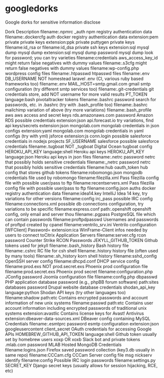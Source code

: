 # googledorks
Google dorks for sensitive information disclose

Dork	Description
filename:.npmrc _auth	npm registry authentication data
filename:.dockercfg auth	docker registry authentication data
extension:pem private	private keys
extension:ppk private	puttygen private keys
filename:id_rsa or filename:id_dsa	private ssh keys
extension:sql mysql dump	mysql dump
extension:sql mysql dump password	mysql dump look for password; you can try varieties
filename:credentials aws_access_key_id	might return false negatives with dummy values
filename:.s3cfg	might return false negatives with dummy values
filename:wp-config.php	wordpress config files
filename:.htpasswd	htpasswd files
filename:.env DB_USERNAME NOT homestead	laravel .env (CI, various ruby based frameworks too)
filename:.env MAIL_HOST=smtp.gmail.com	gmail smtp configuration (try different smtp services too)
filename:.git-credentials	git credentials store, add NOT username for more valid results
PT_TOKEN language:bash	pivotaltracker tokens
filename:.bashrc password	search for passwords, etc. in .bashrc (try with .bash_profile too)
filename:.bashrc mailchimp	variation of above (try more variations)
filename:.bash_profile aws	aws access and secret keys
rds.amazonaws.com password	Amazon RDS possible credentials
extension:json api.forecast.io	try variations, find api keys/secrets
extension:json mongolab.com	mongolab credentials in json configs
extension:yaml mongolab.com	mongolab credentials in yaml configs (try with yml)
jsforce extension:js conn.login	possible salesforce credentials in nodejs projects
SF_USERNAME salesforce	possible salesforce credentials
filename:.tugboat NOT _tugboat	Digital Ocean tugboat config
HEROKU_API_KEY language:shell	Heroku api keys
HEROKU_API_KEY language:json	Heroku api keys in json files
filename:.netrc password	netrc that possibly holds sensitive credentials
filename:_netrc password	netrc that possibly holds sensitive credentials
filename:hub oauth_token	hub config that stores github tokens
filename:robomongo.json	mongodb credentials file used by robomongo
filename:filezilla.xml Pass	filezilla config file with possible user/pass to ftp
filename:recentservers.xml Pass	filezilla config file with possible user/pass to ftp
filename:config.json auths	docker registry authentication data
filename:idea14.key	IntelliJ Idea 14 key, try variations for other versions
filename:config irc_pass	possible IRC config
filename:connections.xml	possible db connections configuration, try variations to be specific
filename:express.conf path:.openshift	openshift config, only email and server thou
filename:.pgpass	PostgreSQL file which can contain passwords
filename:proftpdpasswd	Usernames and passwords of proftpd created by cpanel
filename:ventrilo_srv.ini	Ventrilo configuration
[WFClient] Password= extension:ica	WinFrame-Client infos needed by users to connect toCitrix Application Servers
filename:server.cfg rcon password	Counter Strike RCON Passwords
JEKYLL_GITHUB_TOKEN	Github tokens used for jekyll
filename:.bash_history	Bash history file
filename:.cshrc	RC file for csh shell
filename:.history	history file (often used by many tools)
filename:.sh_history	korn shell history
filename:sshd_config	OpenSSH server config
filename:dhcpd.conf	DHCP service config
filename:prod.exs NOT prod.secret.exs	Phoenix prod configuration file
filename:prod.secret.exs	Phoenix prod secret
filename:configuration.php JConfig password	Joomla configuration file
filename:config.php dbpasswd	PHP application database password (e.g., phpBB forum software)
path:sites databases password	Drupal website database credentials
shodan_api_key language:python	Shodan API keys (try other languages too)
filename:shadow path:etc	Contains encrypted passwords and account information of new unix systems
filename:passwd path:etc	Contains user account information including encrypted passwords of traditional unix systems
extension:avastlic	Contains license keys for Avast! Antivirus
extension:dbeaver-data-sources.xml	DBeaver config containing MySQL Credentials
filename:.esmtprc password	esmtp configuration
extension:json googleusercontent client_secret	OAuth credentials for accessing Google APIs
HOMEBREW_GITHUB_API_TOKEN language:shell	Github token usually set by homebrew users
xoxp OR xoxb	Slack bot and private tokens
.mlab.com password	MLAB Hosted MongoDB Credentials
filename:logins.json	Firefox saved password collection (key3.db usually in same repo)
filename:CCCam.cfg	CCCam Server config file
msg nickserv identify filename:config	Possible IRC login passwords
filename:settings.py SECRET_KEY	Django secret keys (usually allows for session hijacking, RCE, etc)
